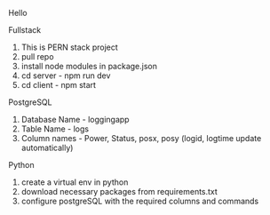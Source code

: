 Hello


Fullstack
1) This is PERN stack project
2) pull repo
3) install node modules in package.json
4) cd server - npm run dev
5) cd client - npm start

PostgreSQL
1) Database Name - loggingapp
2) Table Name - logs
3) Column names - Power, Status, posx, posy (logid, logtime update automatically)

Python
1) create a virtual env in python
2) download necessary packages from requirements.txt
3) configure postgreSQL with the required columns and commands 

